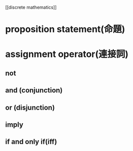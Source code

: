 [[discrete mathematics]]  

# proposition statement(命題)




# assignment operator(連接詞)
## not

## and (conjunction)

## or (disjunction)



## imply

## if and only if(iff)
